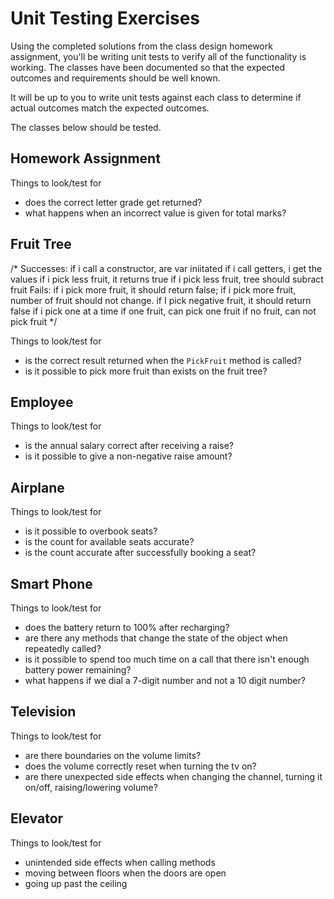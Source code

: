 # Unit Testing Exercises

Using the completed solutions from the class design homework assignment, you'll be writing unit tests to verify all of the functionality is working.
The classes have been documented so that the expected outcomes and requirements should be well known.

It will be up to you to write unit tests against each class to determine if actual outcomes match the expected outcomes.

The classes below should be tested.


## Homework Assignment

Things to look/test for

* does the correct letter grade get returned?
* what happens when an incorrect value is given for total marks?


## Fruit Tree
/*
Successes:
if i call a constructor, are var iniitated
if i call getters, i get the values
if i pick less fruit, it returns true
if i pick less fruit, tree should subract fruit
Fails:
if i pick more fruit, it should return false;
if i pick more fruit, number of fruit should not change. 
if I pick negative fruit, it should return false
if i pick one at a time
if one fruit, can pick one fruit 
if no fruit, can not pick fruit
 */

Things to look/test for

* is the correct result returned when the `PickFruit` method is called?
* is it possible to pick more fruit than exists on the fruit tree?


## Employee

Things to look/test for

* is the annual salary correct after receiving a raise?
* is it possible to give a non-negative raise amount?


## Airplane

Things to look/test for

* is it possible to overbook seats?
* is the count for available seats accurate?
* is the count accurate after successfully booking a seat?    


## Smart Phone

Things to look/test for

* does the battery return to 100% after recharging?
* are there any methods that change the state of the object when repeatedly called?
* is it possible to spend too much time on a call that there isn't enough battery power remaining?
* what happens if we dial a 7-digit number and not a 10 digit number?


## Television        
    
Things to look/test for

* are there boundaries on the volume limits?
* does the volume correctly reset when turning the tv on?
* are there unexpected side effects when changing the channel, turning it on/off, raising/lowering volume?
    
    
## Elevator

Things to look/test for

* unintended side effects when calling methods
* moving between floors when the doors are open
* going up past the ceiling